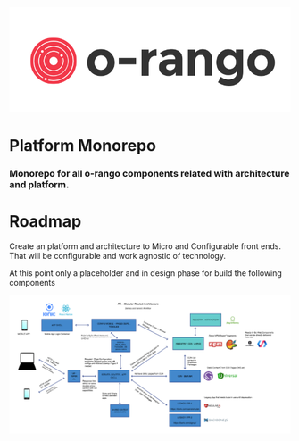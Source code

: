 ![](./docs/imgs/logo-orango.svg)

# Platform Monorepo 



### Monorepo for all o-rango components related with architecture and platform.


# Roadmap

Create an platform and architecture to Micro and Configurable front ends. That will be configurable and work agnostic of technology. 

At this point only a placeholder and in design phase for build the following components

![](./docs/imgs/archi-diagram.png)



